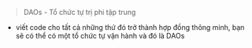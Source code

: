 > DAOs - Tổ chức tự trị phi tập trung
- viết code cho tất cả những thứ đó trở thành hợp đồng thông minh, bạn sẽ có thể có một tổ chức tự vận hành và đó là DAOs

